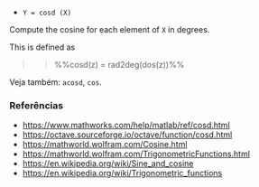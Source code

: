 * `Y = cosd (X)`

Compute the cosine for each element of `X` in degrees.

This is defined as

>> %%cosd(z) = rad2deg(dos(z))%%

Veja também: `acosd`, `cos`.

### Referências

* https://www.mathworks.com/help/matlab/ref/cosd.html
* https://octave.sourceforge.io/octave/function/cosd.html
* https://mathworld.wolfram.com/Cosine.html
* https://mathworld.wolfram.com/TrigonometricFunctions.html
* https://en.wikipedia.org/wiki/Sine_and_cosine
* https://en.wikipedia.org/wiki/Trigonometric_functions
